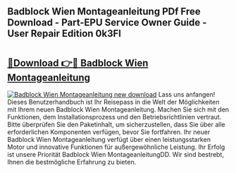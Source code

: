 ## Badblock Wien Montageanleitung PDf Free Download - Part-EPU Service Owner Guide - User Repair Edition 0k3Fl

# <h2><a href="http://df7n9w0.blite.top/?on=Badblock+Wien+Montageanleitung">🔗Download 👉🔴 Badblock Wien Montageanleitung</a></h2>

[![Badblock Wien Montageanleitung new download](https://i.imgur.com/lujVjoI.png)](http://df7n9w0.blite.top/?on=Badblock+Wien+Montageanleitung)
Lass uns anfangen! Dieses Benutzerhandbuch ist Ihr Reisepass in die Welt der Möglichkeiten mit Ihrem neuen Badblock Wien Montageanleitung. Machen Sie sich mit den Funktionen, dem Installationsprozess und den Betriebsrichtlinien vertraut. Bitte überprüfen Sie den Paketinhalt, um sicherzustellen, dass Sie über alle erforderlichen Komponenten verfügen, bevor Sie fortfahren. Ihr neuer Badblock Wien Montageanleitung verfügt über einen leistungsstarken Motor und innovative Funktionen für außergewöhnliche Leistung. Ihr Erfolg ist unsere Priorität Badblock Wien MontageanleitungDD. Wir sind bestrebt, Ihnen die bestmögliche Erfahrung zu bieten.
